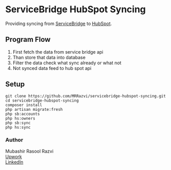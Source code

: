 # ServiceBridge HubSpot Syncing

Providing syncing from [ServiceBridge](https://cloud.servicebridge.com) to [HubSpot](https://app.hubspot.com).

## Program Flow

1. First fetch the data from service bridge api
2. Than store that data into database
3. Filter the data check what sync already or what not
4. Not synced data feed to hub spot api

## Setup

```
git clone https://github.com/MRRazvi/servicebridge-hubspot-syncing.git
cd servicebridge-hubspot-syncing
composer install
php artisan migrate:fresh
php sb:accounts
php hs:owners
php sb:sync
php hs:sync
```

### Author

Mubashir Rasool Razvi  
[Upwork](https://www.upwork.com/freelancers/mrrazvi)  
[LinkedIn](https://www.linkedin.com/in/mrrazvi)
